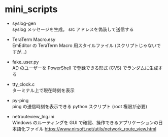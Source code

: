 ﻿# mini_scripts

- syslog-gen<br />
  syslog メッセージを生成。
  src アドレスを偽装して送信する

- TeraTerm Macro.esy<br />
  EmEditor の TeraTerm Macro 用スタイルファイル
  (スクリプトじゃないですが...)

- fake_user.py<br />
  AD のユーザーを PowerShell で登録できる形式 (CVS) でランダムに生成する

- tty_clock.c<br />
  ターミナル上で現在時刻を表示

- py-ping<br />
  ping の送信時刻を表示できる python スクリプト (root 権限が必要)

- netrouteview_lng.ini<br />
  Windows のルーティングを GUI で確認、操作できるアプリケーションの日本語化ファイル
  https://www.nirsoft.net/utils/network_route_view.html
